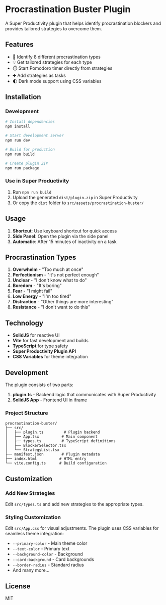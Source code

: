 # Procrastination Buster Plugin

A Super Productivity plugin that helps identify procrastination blockers and provides tailored strategies to overcome them.

## Features

- 🎯 Identify 8 different procrastination types
- 💡 Get tailored strategies for each type
- ⏱️ Start Pomodoro timer directly from strategies
- ➕ Add strategies as tasks
- 🌓 Dark mode support using CSS variables

## Installation

### Development

```bash
# Install dependencies
npm install

# Start development server
npm run dev

# Build for production
npm run build

# Create plugin ZIP
npm run package
```

### Use in Super Productivity

1. Run `npm run build`
2. Upload the generated `dist/plugin.zip` in Super Productivity
3. Or copy the `dist` folder to `src/assets/procrastination-buster/`

## Usage

1. **Shortcut**: Use keyboard shortcut for quick access
2. **Side Panel**: Open the plugin via the side panel
3. **Automatic**: After 15 minutes of inactivity on a task

## Procrastination Types

1. **Overwhelm** - "Too much at once"
2. **Perfectionism** - "It's not perfect enough"
3. **Unclear** - "I don't know what to do"
4. **Boredom** - "It's boring"
5. **Fear** - "I might fail"
6. **Low Energy** - "I'm too tired"
7. **Distraction** - "Other things are more interesting"
8. **Resistance** - "I don't want to do this"

## Technology

- **SolidJS** for reactive UI
- **Vite** for fast development and builds
- **TypeScript** for type safety
- **Super Productivity Plugin API**
- **CSS Variables** for theme integration

## Development

The plugin consists of two parts:

1. **plugin.ts** - Backend logic that communicates with Super Productivity
2. **SolidJS App** - Frontend UI in iframe

### Project Structure

```
procrastination-buster/
├── src/
│   ├── plugin.ts         # Plugin backend
│   ├── App.tsx          # Main component
│   ├── types.ts         # TypeScript definitions
│   ├── BlockerSelector.tsx
│   └── StrategyList.tsx
├── manifest.json        # Plugin metadata
├── index.html          # HTML entry
└── vite.config.ts      # Build configuration
```

## Customization

### Add New Strategies

Edit `src/types.ts` and add new strategies to the appropriate types.

### Styling Customization

Edit `src/App.css` for visual adjustments. The plugin uses CSS variables for seamless theme integration:

- `--primary-color` - Main theme color
- `--text-color` - Primary text
- `--background-color` - Background
- `--card-background` - Card backgrounds
- `--border-radius` - Standard radius
- And many more...

## License

MIT
